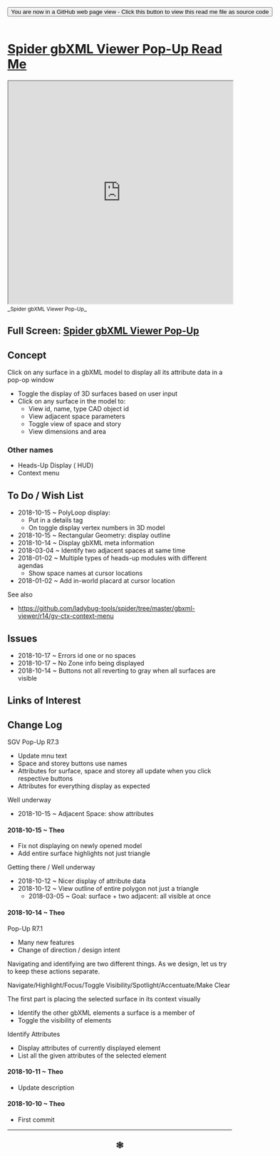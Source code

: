 
<span style=display:none; >[You are now in a GitHub source code view - click this link to view Read Me file as a web page]( https://www.ladybug.tools/spider-gbxml-tools/#cookbook/spider-gbxml-viewer-pop-up/README.md "View file as a web page." ) </span>

<div><input type=button class = 'btn btn-secondary btn-sm' onclick="window.location.href='https://github.com/ladybug-tools/spider-gbxml-tools/blob/master/cookbook/spider-gbxml-viewer-pop-up/README.md'";
value='You are now in a GitHub web page view - Click this button to view this read me file as source code' ></div>

<br>

# [Spider gbXML Viewer Pop-Up Read Me]( #cookbook/spider-gbxml-viewer-pop-up/README.md )


<iframe src=https://www.ladybug.tools/spider-gbxml-tools/cookbook/spider-gbxml-viewer-pop-up/index.html width=100% height=500px >Iframes are not viewable in GitHub source code views</iframe>
_<small>Spider gbXML Viewer Pop-Up</small>_

## Full Screen: [Spider gbXML Viewer Pop-Up]( https://www.ladybug.tools/spider-gbxml-tools/cookbook/spider-gbxml-viewer-pop-up/r7/spider-gbxml-viewer-pop-up.html )



## Concept

Click on any surface in a gbXML model to display all its attribute data in a pop-op window

* Toggle the display of 3D surfaces based on user input
* Click on any surface in the model to:
	* View id, name, type CAD object id
	* View adjacent space parameters
	* Toggle view of space and story
	* View dimensions and area

### Other names

* Heads-Up Display ( HUD)
* Context menu


## To Do / Wish List

* 2018-10-15 ~ PolyLoop display:
	* Put in a details tag
	* On toggle display vertex numbers in 3D model
* 2018-10-15 ~ Rectangular Geometry: display outline
* 2018-10-14 ~ Display gbXML meta information
* 2018-03-04 ~ Identify two adjacent spaces at same time
* 2018-01-02 ~ Multiple types of heads-up modules with different agendas
	* Show space names at cursor locations
* 2018-01-02 ~ Add in-world placard at cursor location

See also

* https://github.com/ladybug-tools/spider/tree/master/gbxml-viewer/r14/gv-ctx-context-menu



## Issues

* 2018-10-17 ~ Errors id one or no spaces
* 2018-10-17 ~ No Zone info being displayed
* 2018-10-14 ~ Buttons not all reverting to gray when all surfaces are visible




## Links of Interest



## Change Log

SGV Pop-Up R7.3
* Update mnu text
* Space and storey buttons use names
* Attributes for surface, space and storey all update when you click respective buttons
* Attributes for everything display as expected

Well underway
* 2018-10-15 ~ Adjacent Space: show attributes


#### 2018-10-15 ~ Theo

* Fix not displaying on newly opened model
* Add entire surface highlights not just triangle

Getting there / Well underway

* 2018-10-12 ~ Nicer display of attribute data
* 2018-10-12 ~ View outline of entire polygon not just a triangle
	* 2018-03-05 ~ Goal: surface + two adjacent: all visible at once

#### 2018-10-14 ~ Theo

Pop-Up R7.1
* Many new features
* Change of direction / design intent


Navigating and identifying are two different things. As we design, let us try to keep these actions separate.

Navigate/Highlight/Focus/Toggle Visibility/Spotlight/Accentuate/Make Clear

The first part is placing the selected surface in its context visually
* Identify the other gbXML elements a surface is a member of
* Toggle the visibility of elements

Identify Attributes
* Display attributes of currently displayed element
* List all the given attributes of the selected element

#### 2018-10-11 ~ Theo

* Update description

#### 2018-10-10 ~ Theo

* First commit


***

### <center title="Howdy! My web is better than yours. ;-)" ><a href=javascript:window.scrollTo(0,0); style="text-decoration:none !important;" > &#x1f578; </a></center>



